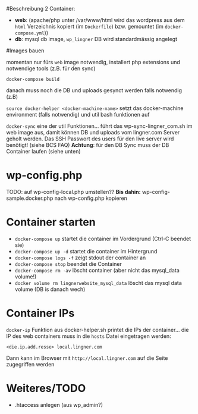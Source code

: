 #Beschreibung
2 Container:

- **web**: (apache/php unter /var/www/html wird das wordpress aus dem `html` Verzeichnis kopiert (im `Dockerfile`) bzw. gemountet (im `docker-compose.yml`))
- **db**: mysql db image, `wp_lingner` DB wird standardmässig angelegt

#Images bauen

momentan nur fürs `web` image notwendig, installert php extensions und notwendige tools (z.B. für den sync)

`docker-compose build`

danach muss noch die DB und uploads gesynct werden falls notwendig (z.B)

`source docker-helper <docker-machine-name>`
setzt das docker-machine environment (falls notwendig) und util bash funktionen auf

`docker-sync` eine der util Funktionen... führt das wp-sync-lingner_com.sh im web image aus, damit können DB und uploads vom lingner.com Server
geholt werden. Das SSH Passwort des users für den live server wird benötigt! (siehe BCS FAQ)
**Achtung**: für den DB Sync muss der DB Container laufen (siehe unten)

# wp-config.php

TODO: auf wp-config-local.php umstellen??
**Bis dahin:** wp-config-sample.docker.php nach wp-config.php kopieren

# Container starten
- `docker-compose up` startet die container im Vordergrund (Ctrl-C beendet sie)
- `docker-compose up -d` startet die container im Hintergrund
- `docker-compose logs -f` zeigt stdout der container an
- `docker-compose stop` beendet die Container
- `docker-compose rm -av` löscht container (aber nicht das mysql_data volume!)
- `docker volume rm lingnerwebsite_mysql_data` löscht das mysql data volume (DB is danach wech)

# Container IPs
`docker-ip` Funktion aus docker-helper.sh printet die IPs der container... die IP des web containers
muss in die `hosts` Datei eingetragen werden:

```<die.ip.add.resse> local.lingner.com```

Dann kann im Browser mit `http://local.lingner.com` auf die Seite zugegriffen werden

# Weiteres/TODO
- .htaccess anlegen (aus wp_admin?)